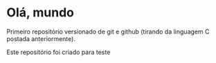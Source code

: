 # Olá, mundo
 Primeiro repositório versionado de git e github (tirando da linguagem C postada anteriormente).

Este repositório foi criado para teste